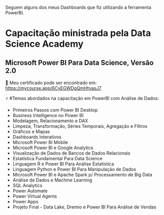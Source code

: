 
Seguem alguns dos meus Dashboards que fiz utilizando a ferramenta PowerBI.

# Capacitação ministrada pela Data Science Academy 

## Microsoft Power BI Para Data Science, Versão 2.0 #
📝 Meu certificado pode ser encontrado em: https://mycourse.app/6CyEGWDgQmHtyasJ7

⚡ #Temas abordados na capacitação em PowerBI com Análise de Dados:

- Primeiros Passos com Power BI Desktop
- Business Intelligence no Power BI
- Modelagem, Relacionamento e DAX
- Limpeza, Transformação, Séries Temporais, Agregação e Filtros
- Gráficos e Mapas
- Dashboards Interativos
- Microsoft Power BI Mobile
- Microsoft Power BI e Google Analytics
- Visualização de Dados de Bancos de Dados Relacionais
- Estatística Fundamental Para Data Science
- Linguagem R e Power BI Para Análise Estatística
- Linguagem Python e Power BI Para Manipulação de Dados
- Microsoft Power BI e Apache Spark p/ Processamento de Big Data
- Análise de Dados e Machine Learning
- SQL Analytics
- Power Automate
- Power Virtual Agents
- Power Apps
- Projeto Final - Data Lake, Dremio e Power BI Para Análise de Vendas 
